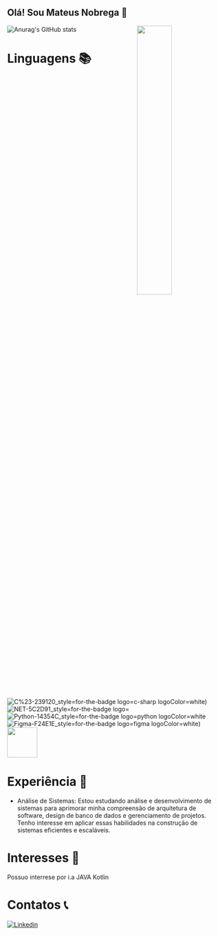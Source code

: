 ## Olá! Sou Mateus Nobrega 👋
<img width='40%' align='right' src='Imagens\Best_boss.gif'></img>
![Anurag's GitHub stats](https://github-readme-stats.vercel.app/api?username=Mateuziinnicons=true&theme=radical)
# Linguagens 📚

![C%23-239120_style=for-the-badge logo=c-sharp logoColor=white](Mateuziinn))
![NET-5C2D91_style=for-the-badge logo=](https://github.com/Mateuziinn)
![Python-14354C_style=for-the-badge logo=python logoColor=white](https://github.com/Mateuziinn)
![Figma-F24E1E_style=for-the-badge logo=figma logoColor=white](https://github.com/Mateuziinn))
<img width='70px' src='./Imagens/uipath3.png'>

# Experiência 🚀

- Análise de Sistemas: Estou estudando análise e desenvolvimento de sistemas para aprimorar minha compreensão de arquitetura de software, design de banco de dados e gerenciamento de projetos. Tenho interesse em aplicar essas habilidades na construção de sistemas eficientes e escaláveis.

# Interesses 📖
Possuo interrese por i.a
JAVA
Kotlin



# Contatos 📞
[![Linkedin](https://img.shields.io/badge/[LinkedIn-0077B5?style=for-the-badge&logo=linkedin&logoColor=white)](https://www.linkedin.com/in/lucasnóbrega/](https://www.linkedin.com/in/mateus-nobrega-41b7702b8/))

